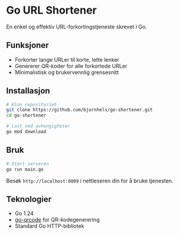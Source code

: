# Go URL Shortener

En enkel og effektiv URL-forkortingstjeneste skrevet i Go.

## Funksjoner

- Forkorter lange URLer til korte, lette lenker
- Genererer QR-koder for alle forkortede URLer
- Minimalistisk og brukervennlig grensesnitt

## Installasjon

```bash
# Klon repositoriet
git clone https://github.com/bjornhels/go-shortener.git
cd go-shortener

# Last ned avhengigheter
go mod download
```

## Bruk

```bash
# Start serveren
go run main.go
```

Besøk `http://localhost:8009` i nettleseren din for å bruke tjenesten.

## Teknologier

- Go 1.24
- [go-qrcode](https://github.com/skip2/go-qrcode) for QR-kodegenerering
- Standard Go HTTP-bibliotek 